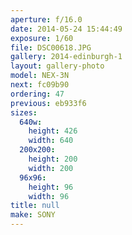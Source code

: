 ```yaml
---
aperture: f/16.0
date: 2014-05-24 15:44:49
exposure: 1/60
file: DSC00618.JPG
gallery: 2014-edinburgh-1
layout: gallery-photo
model: NEX-3N
next: fc09b90
ordering: 47
previous: eb933f6
sizes:
  640w:
    height: 426
    width: 640
  200x200:
    height: 200
    width: 200
  96x96:
    height: 96
    width: 96
title: null
make: SONY
---
```

